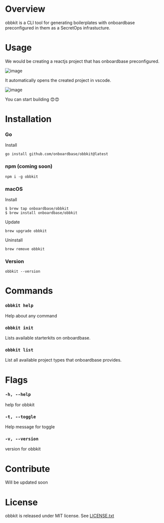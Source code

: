 # Overview

obbkit is a CLI tool for generating boilerplates with onboardbase preconfigured in them as a SecretOps infrastucture.

# Usage
We would be creating a reactjs project that has onboardbase preconfigured.

![image](https://user-images.githubusercontent.com/65312338/183244277-d032a954-c369-4f34-9da2-b5b8682bf48c.png)

It automatically opens the created project in vscode.

![image](https://user-images.githubusercontent.com/65312338/183387559-7c19ada9-2164-4f16-9a47-651a1ebfde70.png)

You can start building 😍😍

# Installation

### Go
 
Install
 
```
go install github.com/onboardbase/obbkit@latest
```
### npm (coming soon)

```
npm i -g obbkit
```

### macOS

Install

```
$ brew tap onboardbase/obbkit
$ brew install onboardbase/obbkit
```

Update

```
brew upgrade obbkit
```

Uninstall

```
brew remove obbkit
```

### Version

```
obbkit --version
```
# Commands 

### `obbkit help`        
Help about any command

### `obbkit init`        
Lists available starterkits on onboardbase.

### `obbkit list`        
List all available project types that onboardbase provides.

# Flags 

###  `-h, --help`      
help for obbkit

###  `-t, --toggle`    
Help message for toggle

###  `-v, --version`   
version for obbkit  

# Contribute 

Will be updated soon 

# License

obbkit is released under MIT license. See [LICENSE.txt](https://github.com/Onboardbase/obbkit/main/LICENSE)
